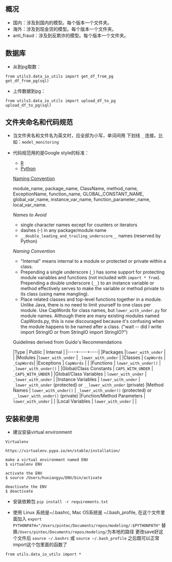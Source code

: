 ## 概况


* 国内：涉及到国内的模型。每个版本一个文件夹。
* 海外：涉及到现金贷的模型。每个版本一个文件夹。
* anti_fraud：涉及到反欺诈的模型。每个版本一个文件夹。

## 数据库
* 从到pg取数：
```
from utils3.data_io_utils import get_df_from_pg
get_df_from_pg(sql)
```
* 上传数据到pg：
```
from utils3.data_io_utils import upload_df_to_pg
upload_df_to_pg(sql)
```



## 文件夹命名和代码规范
* 当文件夹名和文件名为英文时，应全部为小写，单词间用 下划线 `_` 连接。比如：`model_monitoring`
* 代码规范用的是Google style的标准：
    - [R](https://google.github.io/styleguide/Rguide.xml)
    - [Python](https://google.github.io/styleguide/pyguide.html)

    [Naming Convention](https://google.github.io/styleguide/pyguide.html?showone=Naming#Naming)

    module_name, package_name, ClassName, method_name, ExceptionName, function_name, GLOBAL_CONSTANT_NAME, global_var_name, instance_var_name, function_parameter_name, local_var_name.

    *Names to Avoid*
    - single character names except for counters or iterators
    - dashes (-) in any package/module name
    - `__double_leading_and_trailing_underscore__` names (reserved by Python)


    *Naming Convention*
    - "Internal" means internal to a module or protected or private within a class.
    - Prepending a single underscore (`_`) has some support for protecting module variables and functions (not included with `import * from`). Prepending a double underscore (`__`) to an instance variable or method effectively serves to make the variable or method private to its class (using name mangling).
    - Place related classes and top-level functions together in a module. Unlike Java, there is no need to limit yourself to one class per module.
    Use CapWords for class names, but `lower_with_under.py` for module names. Although there are many existing modules named CapWords.py, this is now discouraged because it's confusing when the module happens to be named after a class. ("wait -- did I write import StringIO or from StringIO import StringIO?")


    Guidelines derived from Guido's Recommendations

    |Type | Public | Internal |
    |----+----+----|
    |Packages |`lower_with_under` | |
    |Modules |`lower_with_under` | `_lower_with_under` |
    |Classes	| `CapWords` | `_CapWords`|
    |Exceptions | `CapWords` | |
    |Functions | `lower_with_under()` | `_lower_with_under()` |
    |Global/Class Constants | `CAPS_WITH_UNDER` | `_CAPS_WITH_UNDER` |
    |Global/Class Variables | `lower_with_under` | `_lower_with_under` |
    |Instance Variables | `lower_with_under`	 | `_lower_with_under` (protected) or `__lower_with_under` (private)
    |Method Names | `lower_with_under()` | `_lower_with_under()` (protected) or `__lower_with_under()` (private)
    |Function/Method Parameters | `lower_with_under` | |
    |Local Variables | `lower_with_under` | |

## 安装和使用
* 建议安装virtual environment

```
Virtualenv

https://virtualenv.pypa.io/en/stable/installation/

make a virtual environment named ENV
$ virtualenv ENV

activate the ENV
$ source /Users/huxiangyu/ENV/bin/activate

deactivate the ENV
$ deactivate
```

* 安装依赖包
`pip install -r requirements.txt`

* 使用
Linux 系统是~/.bashrc, Mac OS系统是 ~/.bash_profile, 在这个文件里面加入
`export PYTHONPATH="/Users/pintec/Documents/repos/modeling/:$PYTHONPATH"`
替换`/Users/pintec/Documents/repos/modeling/`为本地的路径
更改save好这个文件后
`source ~/.bashrc`
或
`source ~/.bash_profile`
之后既可以正常import这个包里面的函数了

```
from utils.data_io_utils import *
```
